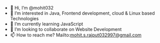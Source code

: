 - 👋 Hi, I’m @mohit032
- 👀 I’m interested in Java, Frontend development, cloud & Linux based Technologies
- 🌱 I’m currently learning JavaScript
- 💞️ I’m looking to collaborate on Website Development
- 📫 How to reach me? Mailto:mohit.s.rajput032997@gmail.com

<!---
mohit032/mohit032 is a ✨ special ✨ repository because its `README.md` (this file) appears on your GitHub profile.
You can click the Preview link to take a look at your changes.
--->
